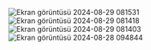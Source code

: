 ![Ekran görüntüsü 2024-08-29 081531](https://github.com/user-attachments/assets/72f2530a-daec-409d-bfdf-3677f3f74a7d)
![Ekran görüntüsü 2024-08-29 081418](https://github.com/user-attachments/assets/f27dcb89-35ae-4721-be96-e1e7e9e59b42)
![Ekran görüntüsü 2024-08-29 081403](https://github.com/user-attachments/assets/4ad5aaf3-d050-48e1-95ab-f137f3f6cd53)
![Ekran görüntüsü 2024-08-28 094844](https://github.com/user-attachments/assets/ff2ecf4c-f605-43d6-b509-d7819868b911)
